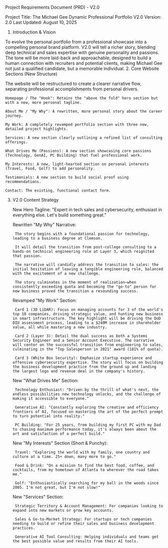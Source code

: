 Project Requirements Document (PRD) - V2.0

Project Title: The Michael Gee Dynamic Professional Portfolio V2.0
Version: 2.0
Last Updated: August 10, 2025
1. Introduction & Vision

To evolve the personal portfolio from a professional showcase into a compelling personal brand platform. V2.0 will tell a richer story, blending deep technical and sales expertise with genuine personality and passions. The tone will be more laid-back and approachable, designed to build a human connection with recruiters and potential clients, making Michael Gee not just a qualified candidate, but a memorable individual.
2. Core Website Sections (New Structure)

The website will be restructured to create a clearer narrative flow, separating professional accomplishments from personal drivers.

    Homepage / The "Hook": Retains the "above the fold" hero section but with a new, more personal tagline.

    About Me / "My Why": A rewritten, more personal story about the career journey.

    My Work: A completely revamped portfolio section with three new, detailed project highlights.

    Services: A new section clearly outlining a refined list of consulting offerings.

    What Drives Me (Passions): A new section showcasing core passions (Technology, GenAI, PC Building) that fuel professional work.

    My Interests: A new, light-hearted section on personal interests (Travel, Food, Golf) to add personality.

    Testimonials: A new section to build social proof using recommendations.

    Contact: The existing, functional contact form.

3. V2.0 Content Strategy

    New Hero Tagline: "Expert in tech sales and cybersecurity, enthusiast in everything else. Let's build something great."

    Rewritten "My Why" Narrative:

        The story begins with a foundational passion for technology, leading to a business degree at Clemson.

        It will detail the transition from post-college consulting to a hands-on technical engineering role at Layer 3, which reignited that passion.

        The narrative will candidly address the transition to sales: the initial hesitation of leaving a tangible engineering role, balanced with the excitement of a new challenge.

        The story culminates in the moment of realization—when consistently exceeding quota and becoming the "go-to" person for new business proved the transition a resounding success.

    Revamped "My Work" Section:

        Card 1 (3D LiDAR): Focus on managing accounts for 3 of the world's top 10 companies, driving strategic value, and hunting new business in smart infrastructure. The key highlight will be driving the DoD DIU assessment process, leading to a $240M increase in shareholder value, all while mastering a new industry.

        Card 2 (Layer 3): Detail the dual success as both a Systems Security Engineer and a Senior Account Executive. The narrative will center on the successful transition from engineering to sales, culminating in the "Top Salesperson in 2021" award (181% of quota).

        Card 3 (White Box Security): Emphasize startup experience and offensive cybersecurity expertise. The story will focus on building the business development practice from the ground up and landing the largest logo and revenue deal in the company's history.

    New "What Drives Me" Section:

        Technology Enthusiast: "Driven by the thrill of what's next, the endless possibilities new technology unlocks, and the challenge of making it accessible to everyone."

        Generative AI: "Constantly exploring the creative and efficiency frontiers of AI, focused on mastering the art of the perfect prompt to turn potential into reality."

        PC Building: "For 25 years, from building my first PC with my Dad to chasing maximum performance today, it's always been about the art and satisfaction of a perfect build."

    New "My Interests" Section (Short & Punchy):

        Travel: "Exploring the world with my family, one country and culture at a time. 25+ down, many more to go."

        Food & Drink: "On a mission to find the best food, coffee, and cocktails, from my hometown of Atlanta to wherever the road takes me."

        Golf: "Enthusiastically searching for my ball in the woods since 2005. I'm not great, but I'm not slow!"

    New "Services" Section:

        Strategic Territory & Account Management: For companies looking to expand into new markets or grow key accounts.

        Sales & Go-to-Market Strategy: For startups or tech companies needing to build or refine their sales and business development practices.

        Generative AI Tool Consulting: Helping individuals and teams get the best possible value and results from their AI tools.